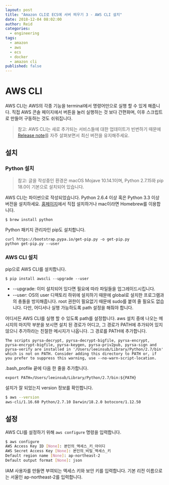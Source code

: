 ```yaml
---
layout: post
title: "Amazon CLI로 ECS에 서버 띄우기 3 - AWS CLI 설치"
date: 2018-12-04 08:02:00
author: Reid
categories:
  - engineering
tags:
  - amazon
  - aws
  - ecs
  - docker
  - amazon cli
published: false
---
```

# AWS CLI
AWS CLI는 AWS의 각종 기능을 terminal에서 명령어만으로 실행 할 수 있게 해줍니다. 직접 AWS 콘솔 페이지에서 버튼을 눌러 실행하는 것 보다 간편화며, 이후 스크립트로 만들어 구동하는 것도 쉬워집니다.

> 참고: AWS CLI는 새로 추가되는 서비스들에 대한 업데이트가 빈번하기 때문에 [Release note](https://github.com/aws/aws-cli/releases)를 자주 살펴보면서 최신 버전을 유지해주세요.

## 설치
### Python 설치

> 참고: 글을 작성중인 환경은 macOS Mojave 10.14.1이며, Python 2.7.15와 pip 18.0이 기본으로 설치되어 있습니다.

AWS CLI는 파이썬으로 작성되었습니다. Python 2.6.4 이상 혹은 Python 3.3 이상 버전을 설치하세요. [홈페이지](https://www.python.org/downloads/)에서 직접 설치하거나 mac이라면 Homebrew를 이용합니다.
```
$ brew install python
```
Python 패키지 관리자인 pip도 설치합니다.
```
curl https://bootstrap.pypa.io/get-pip.py -o get-pip.py
python get-pip.py --user
```

### AWS CLI 설치
pip으로 AWS CLI를 설치합니다.
```shell
$ pip install awscli --upgrade --user
```
- --upgrade: 이미 설치되어 있다면 필요에 따라 파일들을 업그레이드시킵니다.
- --user: OS의 user 디렉토리 하위에 설치하기 때문에 global로 설치한 프로그램과의 충돌을 방지해줍니다. root 권한이 필요없기 때문에 sudo를 붙여 줄 필요도 없습니다. 다만, 어디서나 실행 가능하도록 path 설정을 해줘야 합니다.

어디서든 AWS CLI를 실행 할 수 있도록 path를 설정합니다. aws 설치 중에 나오는 메시지의 마지막 부분을 보시면 설치 된 경로가 어디고, 그 경로가 PATH에 추가되어 있지 않으니 추가하라는 친절한 메시지가 나옵니다. 그 경로를 PATH에 추가합니다.

`The scripts pyrsa-decrypt, pyrsa-decrypt-bigfile, pyrsa-encrypt, pyrsa-encrypt-bigfile, pyrsa-keygen, pyrsa-priv2pub, pyrsa-sign and pyrsa-verify are installed in '/Users/leeinsub/Library/Python/2.7/bin' which is not on PATH.
 Consider adding this directory to PATH or, if you prefer to suppress this warning, use --no-warn-script-location.`

.bash_profile 끝에 다음 한 줄을 추가합니다.

`export PATH=/Users/leeinsub/Library/Python/2.7/bin:${PATH}`

설치가 잘 되었는지 version 정보를 확인합니다.
```bash
$ aws --version
aws-cli/1.16.60 Python/2.7.10 Darwin/18.2.0 botocore/1.12.50
```
## 설정
AWS CLI를 설정하기 위해 `aws configure` 명령을 입력합니다.
```bash
$ aws configure
AWS Access Key ID [None]: 본인의_액세스_키_아이디
AWS Secret Access Key [None]: 본인의_비밀_액세스_키
Default region name [None]: ap-northeast-2
Default output format [None]: json
```
IAM 사용자를 만들면 부여되는 액세스 키와 보안 키를 입력합니다. 기본 리전 이름으로는 서울인 ap-northeast-2를 입력합니다.